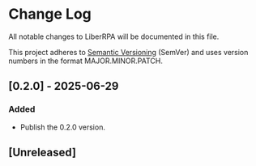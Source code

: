 # Change Log

All notable changes to LiberRPA will be documented in this file.

This project adheres to [Semantic Versioning](https://semver.org/) (SemVer) and uses version numbers in the format MAJOR.MINOR.PATCH.

## [0.2.0] - 2025-06-29

### Added

- Publish the 0.2.0 version.

## [Unreleased]
